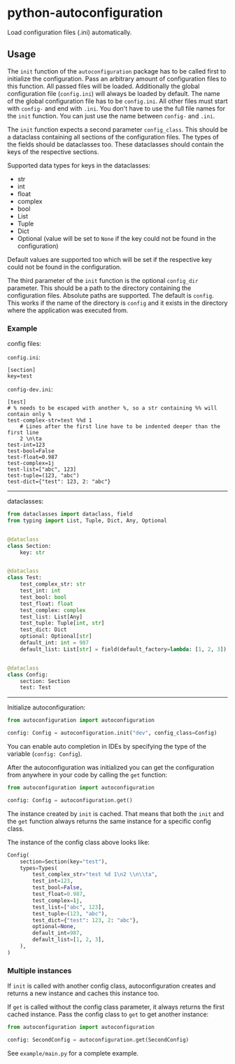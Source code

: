 # python-autoconfiguration

Load configuration files (.ini) automatically.


## Usage

The `init` function of the `autoconfiguration` package has to be called first to initialize the configuration. Pass an arbitrary amount of configuration files to this function. All passed files will be loaded. Additionally the global configuration file (`config.ini`) will always be loaded by default. The name of the global configuration file has to be `config.ini`. All other files must start with `config-` and end with `.ini`. You don't have to use the full file names for the `init` function. You can just use the name between `config-` and `.ini`.

The `init` function expects a second parameter `config_class`. This should be a dataclass containing all sections of the configuration files. The types of the fields should be dataclasses too. These dataclasses should contain the keys of the respective sections.

Supported data types for keys in the dataclasses:
- str
- int
- float
- complex
- bool
- List
- Tuple
- Dict
- Optional (value will be set to `None` if the key could not be found in the configuration)

Default values are supported too which will be set if the respective key could not be found in the configuration.

The third parameter of the `init` function is the optional `config_dir` parameter. This should be a path to the directory containing the configuration files. Absolute paths are supported. The default is `config`. This works if the name of the directory is `config` and it exists in the directory where the application was executed from.

### Example

config files:

`config.ini`:
```
[section]
key=test
```

`config-dev.ini`:
```
[test]
# % needs to be escaped with another %, so a str containing %% will contain only %
test-complex-str=test %%d 1
    # Lines after the first line have to be indented deeper than the first line
    2 \n\ta
test-int=123
test-bool=False
test-float=0.987
test-complex=1j
test-list=["abc", 123]
test-tuple=(123, "abc")
test-dict={"test": 123, 2: "abc"}
```
---

dataclasses:
```python
from dataclasses import dataclass, field
from typing import List, Tuple, Dict, Any, Optional


@dataclass
class Section:
    key: str


@dataclass
class Test:
    test_complex_str: str
    test_int: int
    test_bool: bool
    test_float: float
    test_complex: complex
    test_list: List[Any]
    test_tuple: Tuple[int, str]
    test_dict: Dict
    optional: Optional[str]
    default_int: int = 987
    default_list: List[str] = field(default_factory=lambda: [1, 2, 3])


@dataclass
class Config:
    section: Section
    test: Test
```
---

Initialize autoconfiguration:
```python
from autoconfiguration import autoconfiguration

config: Config = autoconfiguration.init("dev", config_class=Config)
```

You can enable auto completion in IDEs by specifying the type of the variable (`config: Config`).

After the autoconfiguration was initialized you can get the configuration from anywhere in your code by calling the `get` function:
```python
from autoconfiguration import autoconfiguration

config: Config = autoconfiguration.get()
```

The instance created by `init` is cached. That means that both the `init` and the `get` function always returns the same instance for a specific config class.

The instance of the config class above looks like:
```python
Config(
    section=Section(key="test"),
    types=Types(
        test_complex_str="test %d 1\n2 \\n\\ta",
        test_int=123,
        test_bool=False,
        test_float=0.987,
        test_complex=1j,
        test_list=["abc", 123],
        test_tuple=(123, "abc"),
        test_dict={"test": 123, 2: "abc"},
        optional=None,
        default_int=987,
        default_list=[1, 2, 3],
    ),
)
```

### Multiple instances

If `init` is called with another config class, autoconfiguration creates and returns a new instance and caches this instance too.

If `get` is called without the config class parameter, it always returns the first cached instance. Pass the config class to `get` to get another instance:
```python
from autoconfiguration import autoconfiguration

config: SecondConfig = autoconfiguration.get(SecondConfig)
```

See `example/main.py` for a complete example.
